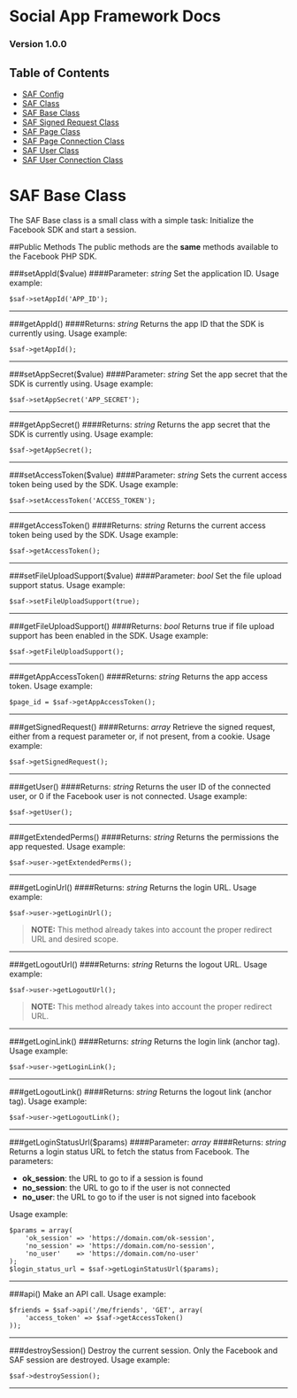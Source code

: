 # Social App Framework Docs
### Version 1.0.0

## Table of Contents

* [SAF Config](saf_config.md)
* [SAF Class](saf.md)
* [SAF Base Class](saf_base.md)
* [SAF Signed Request Class](saf_signed_request.md)
* [SAF Page Class](saf_page.md)
* [SAF Page Connection Class](saf_page_connection.md)
* [SAF User Class](saf_user.md)
* [SAF User Connection Class](saf_user_connection.md)

# SAF Base Class
The SAF Base class is a small class with a simple task: Initialize the
Facebook SDK and start a session.

##Public Methods
The public methods are the **same** methods available to the Facebook PHP SDK.

###setAppId($value)
####Parameter: _string_
Set the application ID. Usage example:

    $saf->setAppId('APP_ID');

***

###getAppId()
####Returns: _string_
Returns the app ID that the SDK is currently using. Usage example:

    $saf->getAppId();

***

###setAppSecret($value)
####Parameter: _string_
Set the app secret that the SDK is currently using. Usage example:

    $saf->setAppSecret('APP_SECRET');

***

###getAppSecret()
####Returns: _string_
Returns the app secret that the SDK is currently using. Usage example:

    $saf->getAppSecret();

***

###setAccessToken($value)
####Parameter: _string_
Sets the current access token being used by the SDK. Usage example:

    $saf->setAccessToken('ACCESS_TOKEN');

***

###getAccessToken()
####Returns: _string_
Returns the current access token being used by the SDK. Usage example:

    $saf->getAccessToken();

***

###setFileUploadSupport($value)
####Parameter: _bool_
Set the file upload support status. Usage example:

    $saf->setFileUploadSupport(true);

***

###getFileUploadSupport()
####Returns: _bool_
Returns true if file upload support has been enabled in the SDK. Usage example:

    $saf->getFileUploadSupport();

***

###getAppAccessToken()
####Returns: _string_
Returns the app access token. Usage example:

    $page_id = $saf->getAppAccessToken();

***

###getSignedRequest()
####Returns: _array_
Retrieve the signed request, either from a request parameter or, if not present,
from a cookie. Usage example:

    $saf->getSignedRequest();

***

###getUser()
####Returns: _string_
Returns the user ID of the connected user, or 0 if the Facebook user is not
connected. Usage example:

    $saf->getUser();

***

###getExtendedPerms()
####Returns: _string_
Returns the permissions the app requested. Usage example:

    $saf->user->getExtendedPerms();

***

###getLoginUrl()
####Returns: _string_
Returns the login URL. Usage example:

    $saf->user->getLoginUrl();

>**NOTE:** This method already takes into account the proper redirect URL and
desired scope.

***

###getLogoutUrl()
####Returns: _string_
Returns the logout URL. Usage example:

    $saf->user->getLogoutUrl();

>**NOTE:** This method already takes into account the proper redirect URL.

***

###getLoginLink()
####Returns: _string_
Returns the login link (anchor tag). Usage example:

    $saf->user->getLoginLink();

***

###getLogoutLink()
####Returns: _string_
 Returns the logout link (anchor tag). Usage example:

    $saf->user->getLogoutLink();

***

###getLoginStatusUrl($params)
####Parameter: _array_
####Returns: _string_
Returns a login status URL to fetch the status from Facebook.  The parameters:

- **ok_session**: the URL to go to if a session is found
- **no_session**: the URL to go to if the user is not connected
- **no_user**: the URL to go to if the user is not signed into facebook

Usage example:

    $params = array(
        'ok_session' => 'https://domain.com/ok-session',
        'no_session' => 'https://domain.com/no-session',
        'no_user'    => 'https://domain.com/no-user'
    );
    $login_status_url = $saf->getLoginStatusUrl($params);

***

###api()
Make an API call. Usage example:

    $friends = $saf->api('/me/friends', 'GET', array(
        'access_token' => $saf->getAccessToken()
    ));

***

###destroySession()
Destroy the current session. Only the Facebook and SAF session are destroyed.
Usage example:

    $saf->destroySession();

***
